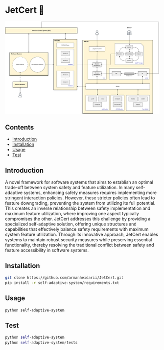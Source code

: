 # JetCert 🚀

<p align="center">
<img alt = "JetCert Architecture Image"
    src="https://github.com/armanheidarii/JetCert/blob/main/JetCert/docs/JetCert-HLD.png">
</p>


## Contents

- [Introduction](#introduction)
- [Installation](#installation)
- [Usage](#usage)
- [Test](#test)

## Introduction
A novel framework for software systems that aims to establish an optimal trade-off between system safety and feature utilization. In many self-adaptive systems, enhancing safety measures requires implementing more stringent interaction policies. However, these stricter policies often lead to feature downgrading, preventing the system from utilizing its full potential. This creates an inverse relationship between safety implementation and maximum feature utilization, where improving one aspect typically compromises the other. JetCert addresses this challenge by providing a specialized self-adaptive solution, offering unique structures and capabilities that effectively balance safety requirements with maximum system feature utilization. Through its innovative approach, JetCert enables systems to maintain robust security measures while preserving essential functionality, thereby resolving the traditional conflict between safety and feature accessibility in software systems.

## Installation
```bash
git clone https://github.com/armanheidarii/JetCert.git
pip install -r self-adaptive-system/requirements.txt
```


## Usage
```bash
python self-adaptive-system
```

## Test
```python
python self-adaptive-system
python self-adaptive-system/tests
```
